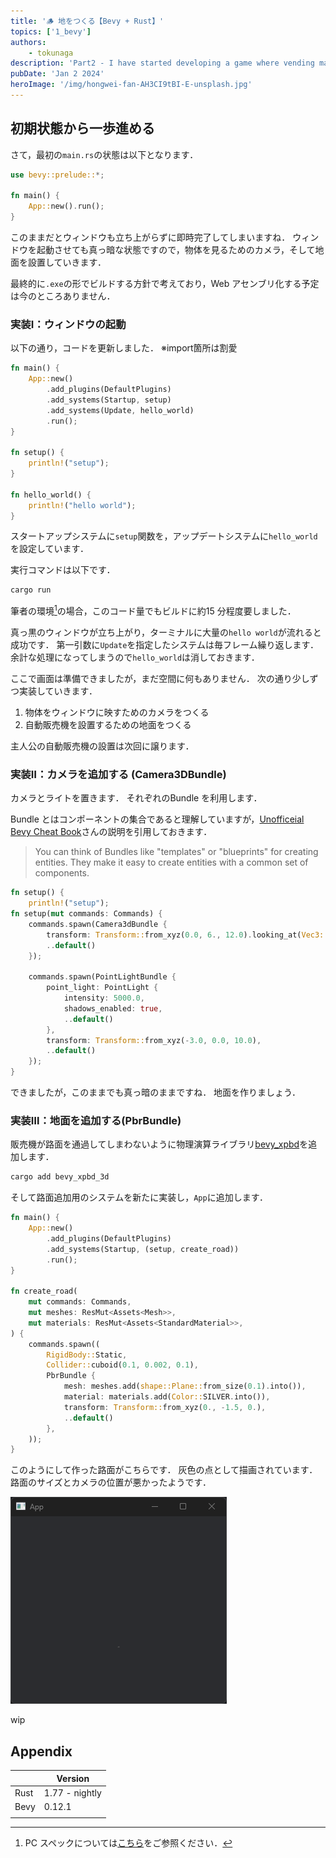 ```yaml
---
title: '🪵 地をつくる【Bevy + Rust】'
topics: ['1_bevy']
authors:
    - tokunaga
description: 'Part2 - I have started developing a game where vending machines take center stage'
pubDate: 'Jan 2 2024'
heroImage: '/img/hongwei-fan-AH3CI9tBI-E-unsplash.jpg'
---
```


## 初期状態から一歩進める

さて，最初の`main.rs`の状態は以下となります．

```rust title="main.rs"
use bevy::prelude::*;

fn main() {
    App::new().run();
}
```

このままだとウィンドウも立ち上がらずに即時完了してしまいますね．
ウィンドウを起動させても真っ暗な状態ですので，物体を見るためのカメラ，そして地面を設置していきます．

最終的に`.exe`の形でビルドする方針で考えており，Web アセンブリ化する予定は今のところありません．

### 実装Ⅰ：ウィンドウの起動

以下の通り，コードを更新しました．
※import箇所は割愛

```rust ins={3-5, 9-15} title="main.rs" frame="code"
fn main() {
    App::new()
        .add_plugins(DefaultPlugins)
        .add_systems(Startup, setup)
        .add_systems(Update, hello_world)
        .run();
}

fn setup() {
    println!("setup");
}

fn hello_world() {
    println!("hello world");
}
```

スタートアップシステムに`setup`関数を，アップデートシステムに`hello_world`を設定しています．

実行コマンドは以下です．

```sh frame="code"
cargo run
```

筆者の環境[^1]の場合，このコード量でもビルドに約15 分程度要しました．

[^1]: PC スペックについては[こちら](/about)をご参照ください．

真っ黒のウィンドウが立ち上がり，ターミナルに大量の`hello world`が流れると成功です．
第一引数に`Update`を指定したシステムは毎フレーム繰り返します．
余計な処理になってしまうので`hello_world`は消しておきます．

ここで画面は準備できましたが，まだ空間に何もありません．
次の通り少しずつ実装していきます．

1. 物体をウィンドウに映すためのカメラをつくる
2. 自動販売機を設置するための地面をつくる

主人公の自動販売機の設置は次回に譲ります．

### 実装Ⅱ：カメラを追加する (Camera3DBundle)

カメラとライトを置きます．
それぞれのBundle を利用します．

Bundle とはコンポーネントの集合であると理解していますが，[Unofficeial Bevy Cheat Book](https://bevy-cheatbook.github.io/programming/bundle.html)さんの説明を引用しておきます．

> You can think of Bundles like "templates" or "blueprints" for creating entities. They make it easy to create entities with a common set of components.

```rust del={1-2} ins={3-17} title="main.rs > setup" frame="code"
fn setup() {
    println!("setup");
fn setup(mut commands: Commands) {
    commands.spawn(Camera3dBundle {
        transform: Transform::from_xyz(0.0, 6., 12.0).looking_at(Vec3::new(0., 1., 0.), Vec3::Y),
        ..default()
    });

    commands.spawn(PointLightBundle {
        point_light: PointLight {
            intensity: 5000.0,
            shadows_enabled: true,
            ..default()
        },
        transform: Transform::from_xyz(-3.0, 0.0, 10.0),
        ..default()
    });
}
```

できましたが，このままでも真っ暗のままですね．
地面を作りましょう．

### 実装Ⅲ：地面を追加する(PbrBundle)

販売機が路面を通過してしまわないように物理演算ライブラリ[bevy_xpbd](https://github.com/Jondolf/bevy_xpbd)を追加します．

```sh
cargo add bevy_xpbd_3d
```

そして路面追加用のシステムを新たに実装し，`App`に追加します．

```rust ins={4,8-23} title="main.rs" frame="code"
fn main() {
    App::new()
        .add_plugins(DefaultPlugins)
        .add_systems(Startup, (setup, create_road))
        .run();
}

fn create_road(
    mut commands: Commands,
    mut meshes: ResMut<Assets<Mesh>>,
    mut materials: ResMut<Assets<StandardMaterial>>,
) {
    commands.spawn((
        RigidBody::Static,
        Collider::cuboid(0.1, 0.002, 0.1),
        PbrBundle {
            mesh: meshes.add(shape::Plane::from_size(0.1).into()),
            material: materials.add(Color::SILVER.into()),
            transform: Transform::from_xyz(0., -1.5, 0.),
            ..default()
        },
    ));
}
```

このようにして作った路面がこちらです．
灰色の点として描画されています．
路面のサイズとカメラの位置が悪かったようです．

![result of create_road](../../assets/images/20240102/road.png)

wip

## Appendix

|      | Version        |
| ---- | -------------- |
| Rust | 1.77 - nightly |
| Bevy | 0.12.1         |
|      |                |

